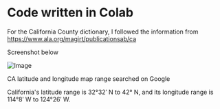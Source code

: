 # Code written in Colab

For the California County dictionary, I followed the information from https://www.ala.org/magirt/publicationsab/ca

Screenshot below


![Image](https://github.com/user-attachments/assets/00d49147-ea50-461c-a684-8e7c3d49d6f0)

CA latitude and longitude map range searched on Google

California's latitude range is 32°32′ N to 42° N, and its longitude range is 114°8′ W to 124°26′ W. 

